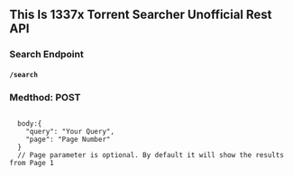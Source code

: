 ## This Is 1337x Torrent Searcher Unofficial Rest API

### Search Endpoint
#### `/search` 
### Medthod: POST
<code>
  body:{
    "query": "Your Query",
    "page": "Page Number"
  }
  // Page parameter is optional. By default it will show the results from Page 1
</code>